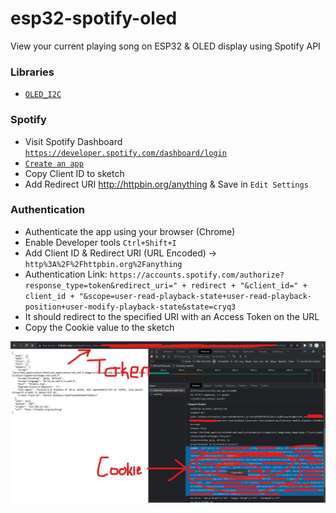 # esp32-spotify-oled
View your current playing song on ESP32 &amp; OLED display using Spotify API

### Libraries
- [`OLED_I2C`](http://www.rinkydinkelectronics.com/library.php?id=79)


### Spotify
- Visit Spotify Dashboard [`https://developer.spotify.com/dashboard/login`](https://developer.spotify.com/dashboard/login)
- [`Create an app`](https://developer.spotify.com/documentation/general/guides/authorization/app-settings/)
- Copy Client ID to sketch
- Add Redirect URI http://httpbin.org/anything & Save in `Edit Settings`

### Authentication
- Authenticate the app using your browser (Chrome)
- Enable Developer tools `Ctrl+Shift+I`
- Add Client ID & Redirect URI (URL Encoded) -> `http%3A%2F%2Fhttpbin.org%2Fanything`
- Authentication Link: `https://accounts.spotify.com/authorize?response_type=token&redirect_uri=" + redirect + "&client_id=" + client_id + "&scope=user-read-playback-state+user-read-playback-position+user-modify-playback-state&state=cryq3`
- It should redirect to the specified URI with an Access Token on the URL
- Copy the Cookie value to the sketch

![image](images/cookie.jpg?raw=true "image")
